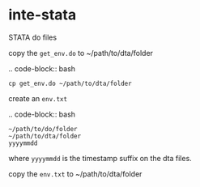 # inte-stata
STATA do files


copy the `get_env.do` to ~/path/to/dta/folder

.. code-block:: bash

    cp get_env.do ~/path/to/dta/folder

create an `env.txt`

.. code-block:: bash

    ~/path/to/do/folder
    ~/path/to/dta/folder
    yyyymmdd


where `yyyymmdd` is the timestamp suffix on the dta files.

copy the `env.txt` to ~/path/to/dta/folder
